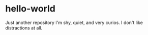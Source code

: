 # hello-world
Just another repository
I'm shy, quiet, and very curios. I don't like distractions at all.
